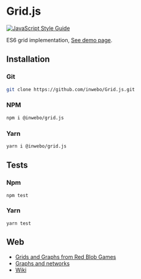 # Grid.js
[![JavaScript Style Guide](https://img.shields.io/badge/code_style-standard-brightgreen.svg)](https://standardjs.com)

ES6 grid implementation, [See demo page](https://inwebo.github.io/Grid.js/).

## Installation

### Git
```bash
git clone https://github.com/inwebo/Grid.js.git
```

### NPM
```bash
npm i @inwebo/grid.js
```

### Yarn
```bash
yarn i @inwebo/grid.js
```

## Tests
### Npm
```shell script
npm test
```
### Yarn
```shell script
yarn test
``` 

## Web
* [Grids and Graphs from Red Blob Games](https://www.redblobgames.com/pathfinding/grids/graphs.html)
* [Graphs and networks](https://plus.maths.org/content/graphs-and-networks)
* [Wiki](https://en.wikipedia.org/wiki/Graph_(abstract_data_type))